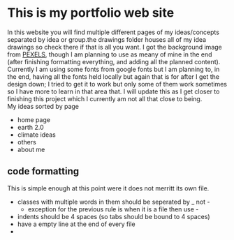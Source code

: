 # This is my portfolio web site

In this website you will find multiple different pages of my ideas/concepts separated by idea or group.the drawings folder houses all of my idea drawings so check there if that is all you want. I got the background image from [PEXELS](https://www.pexels.com/), though I am planning to use as meany of mine in the end (after finishing formatting everything, and adding all the planned content). Currently I am using some fonts from google fonts but I am planning to, in the end, having all the fonts held locally but again that is for after I get the design down; I tried to get it to work but only some of them work sometimes so I have more to learn in that area that.
I will update this as I get closer to finishing this project which I currently am not all that close to being.  
My ideas sorted by page
 - home page
 - earth 2.0
 - climate ideas
 - others
 - about me

## code formatting

This is simple enough at this point were it does not merritt its own file.
 - classes with multiple words in them should be seperated by _ not - 
   - exception for the previous rule is when it is a file then use -
 - indents should be 4 spaces (so tabs should be bound to 4 spaces)
 - have a empty line at the end of every file 
 - 
